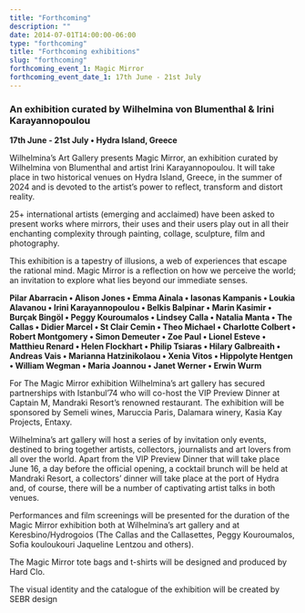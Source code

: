 ```yaml
---
title: "Forthcoming"
description: ""
date: 2014-07-01T14:00:00-06:00
type: "forthcoming"
title: "Forthcoming exhibitions"
slug: "forthcoming"
forthcoming_event_1: Magic Mirror
forthcoming_event_date_1: 17th June - 21st July
---
```

### An exhibition curated by Wilhelmina von Blumenthal &   Irini Karayannopoulou

**17th June - 21st July • Hydra Island, Greece**

Wilhelmina’s Art Gallery presents Magic Mirror, an exhibition curated by Wilhelmina von Blumenthal and artist Irini Karayannopoulou. It will take place in two historical
venues on Hydra Island, Greece, in the summer of 2024 and is devoted to the artist’s
power to reflect, transform and distort reality.

25+ international artists (emerging and acclaimed) have been asked to present works
where mirrors, their uses and their users play out in all their enchanting complexity
through painting, collage, sculpture, film and photography.

This exhibition is a tapestry of illusions, a web of experiences that escape the
rational mind. Magic Mirror is a reflection on how we perceive the world; an invitation
to explore what lies beyond our immediate senses.

**Pilar Abarracin • Alison Jones • Emma Ainala • Iasonas Kampanis • Loukia Alavanou • Irini Karayannopoulou • Belkis Balpinar • Marin Kasimir • Burçak Bingöl • Peggy Kouroumalos • Lindsey Calla • Natalia Manta • The Callas • Didier Marcel • St Clair Cemin • Theo Michael • Charlotte Colbert • Robert Montgomery • Simon Demeuter • Zoe Paul • Lionel Esteve • Matthieu Renard • Helen Flockhart • Philip Tsiaras • Hilary Galbreaith • Andreas Vais • Marianna Hatzinikolaou • Xenia Vitos • Hippolyte Hentgen • William Wegman • Maria Joannou • Janet Werner • Erwin Wurm**

 For The Magic Mirror exhibition Wilhelmina’s art gallery has secured partnerships
 with Istanbul’74 who will co-host the VIP Preview Dinner at Captain M, Mandraki
 Resort’s renowned restaurant. The exhibition will be sponsored by Semeli wines,
 Maruccia Paris, Dalamara winery, Kasia Kay Projects, Entaxy.

 Wilhelmina’s art gallery will host a series of by invitation only events, destined to
 bring together artists, collectors, journalists and art lovers from all over the world.
 Apart from the VIP Preview Dinner that will take place June 16, a day before the official
 opening, a cocktail brunch will be held at Mandraki Resort, a collectors’ dinner will
 take place at the port of Hydra and, of course, there will be a number of captivating
 artist talks in both venues.

 Performances and film screenings will be presented for the duration of the Magic
Mirror exhibition both at Wilhelmina’s art gallery and at Keresbino/Hydrogoios
(The Callas and the Callasettes, Peggy Kouroumalos, Sofia kouloukouri Jaqueline
Lentzou  and others).

The Magic Mirror tote bags and t-shirts will be designed and produced by Hard Clo.

The visual identity and the catalogue of the exhibition will be created by SEBR design
